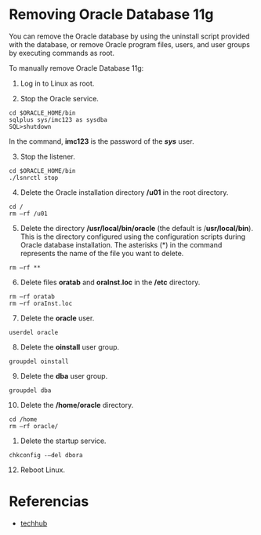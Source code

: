 # Removing Oracle Database 11g

You can remove the Oracle database by using the uninstall script provided with the database, or remove Oracle program files, users, and user groups by executing commands as root.

To manually remove Oracle Database 11g:

1. Log in to Linux as root.

2. Stop the Oracle service.

```
cd $ORACLE_HOME/bin
sqlplus sys/imc123 as sysdba
SQL>shutdown
```
In the command, **imc123** is the password of the ***sys*** user.

3. Stop the listener.
```
cd $ORACLE_HOME/bin
./lsnrctl stop
```

4. Delete the Oracle installation directory **/u01** in the root directory.

```
cd /
rm –rf /u01
```

5. Delete the directory **/usr/local/bin/oracle** (the default is /**usr/local/bin**). This is the directory configured using the configuration scripts during Oracle database installation. The asterisks (*) in the command represents the name of the file you want to delete.
```
rm –rf **
```

6. Delete files **oratab** and **oraInst.loc** in the **/etc** directory.

```
rm –rf oratab
rm –rf oraInst.loc
```
7. Delete the **oracle** user.
```
userdel oracle
```

8. Delete the **oinstall** user group.
```
groupdel oinstall
```
9. Delete the **dba** user group.
```
groupdel dba
```

10. Delete the **/home/oracle** directory.
```
cd /home
rm –rf oracle/
```
1. Delete the startup service.
```
chkconfig -–del dbora
```
12. Reboot Linux.


# Referencias

- [techhub](https://techhub.hpe.com/eginfolib/networking/docs/IMC/v7_3/5200-2694/content/466972550.htm)